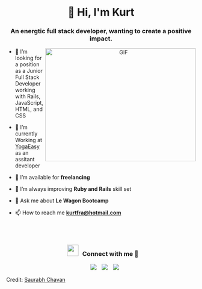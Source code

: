 <div>
<h1 align="center">👋 Hi, I'm Kurt</a></h1>
<h3 align="center">An energtic full stack developer, wanting to create a positive impact.</h3>
</div>


<a target="_blank" align="center">
  <img align="right" top="500" height="300" width="400" alt="GIF" src="https://media.giphy.com/media/SWoSkN6DxTszqIKEqv/giphy.gif">
</a>

- 🔭 I’m looking for a position as a Junior Full Stack Developer working with Rails, JavaScript, HTML, and CSS

- 🌱 I’m currently Working at <a href="https://www.yogaeasy.de" target="blank">YogaEasy</a> as an assitant developer

- 🤝 I’m available for **freelancing**

- 🌱 I’m always improving **Ruby and Rails** skill set

- 💬 Ask me about **Le Wagon Bootcamp**

- 📫 How to reach me **kurtfra@hotmail.com**

<br/>


<br/>
 <div align="center"  class="icons-social" style="margin-left: 10px;">
  <h3> <img src="https://media.giphy.com/media/iY8CRBdQXODJSCERIr/giphy.gif" width="30" height="30" style="margin-right: 10px;">Connect with me 🤝 </h3>
        <a style="margin-left: 10px;"  target="_blank" href="www.linkedin.com/in/kurt-fraser">
			     <img src="https://img.icons8.com/doodle/40/000000/linkedin--v2.png"></a>
        <a style="margin-left: 10px;" target="_blank" href="https://github.com/CaptainKurt91">
		       <img src="https://img.icons8.com/doodle/40/000000/github--v1.png"></a>
        <a style="margin-left: 10px;" target="_blank" href="https://www.instagram.com/captainkurt91/">
			     <img src="https://img.icons8.com/doodle/40/000000/instagram-new--v2.png"></a>
</div>

Credit: [Saurabh Chavan](https://github.com/100rabhcsmc)
